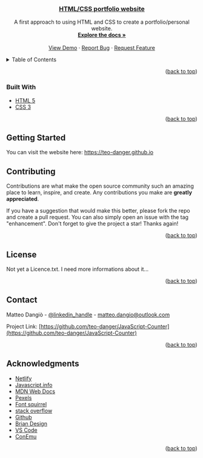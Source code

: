 

<div id="top"></div>

<!-- PROJECT LOGO -->
<br />

<h3 align="center"><a href="[#about-the-project](https://teo-danger.github.io)">HTML/CSS portfolio website</a></h3>


  <p align="center">
  A first approach to using HTML and CSS to create a portfolio/personal website.
    <br />
    <a href="https://github.com/teo-danger/JavaScript-Counter"><strong>Explore the docs »</strong></a>
    <br />
    <br />
    <a href="https://github.com/teo-danger/JavaScript-Counter">View Demo</a>
    ·
    <a href="https://github.com/teo-danger/JavaScript-Counter/issues">Report Bug</a>
    ·
    <a href="https://github.com/teo-danger/JavaScript-Counter/issues">Request Feature</a>
  </p>
</div>



<!-- TABLE OF CONTENTS -->
<details>
  <summary>Table of Contents</summary>
  <ol>
    <li>
     
      <ul>
        <li><a href="#built-with">Built With</a></li>
      </ul>
    </li>
    <li>
      <a href="#getting-started">Getting Started</a>
    </li>
    <li><a href="#usage">Usage</a></li>
    <li><a href="#roadmap">Roadmap</a></li>
    <li><a href="#contributing">Contributing</a></li>
    <li><a href="#license">License</a></li>
    <li><a href="#contact">Contact</a></li>
    <li><a href="#acknowledgments">Acknowledgments</a></li>
  </ol>
</details>


<p align="right">(<a href="#top">back to top</a>)</p>


### Built With

* [HTML 5](https://developer.mozilla.org/en-US/docs/Web/HTML)
* [CSS 3](https://developer.mozilla.org/en-US/docs/Web/CSS)




<p align="right">(<a href="#top">back to top</a>)</p>



<!-- GETTING STARTED -->
## Getting Started
You can visit the website here: https://teo-danger.github.io



<!-- CONTRIBUTING -->
## Contributing

Contributions are what make the open source community such an amazing place to learn, inspire, and create. Any contributions you make are **greatly appreciated**.

If you have a suggestion that would make this better, please fork the repo and create a pull request. You can also simply open an issue with the tag "enhancement".
Don't forget to give the project a star! Thanks again!

<p align="right">(<a href="#top">back to top</a>)</p>



<!-- LICENSE -->
## License

Not yet a Licence.txt. I need more informations about it...

<p align="right">(<a href="#top">back to top</a>)</p>



<!-- CONTACT -->
## Contact

Matteo Dangiò - [@linkedin_handle](https://www.linkedin.com/in/matteo-dangi%C3%B2/) - matteo.dangio@outlook.com

Project Link: [https://github.com/teo-danger/JavaScript-Counter](https://github.com/teo-danger/JavaScript-Counter)

<p align="right">(<a href="#top">back to top</a>)</p>



<!-- ACKNOWLEDGMENTS -->
## Acknowledgments

* [Netlify](https://www.netlify.com/)
* [Javascript.info](https://javascript.info/)
* [MDN Web Docs](https://developer.mozilla.org/en-US/docs/Web/JavaScript?retiredLocale=it)
* [Pexels](https://www.pexels.com/)
* [Font squirrel](https://www.fontsquirrel.com/)
* [stack overflow](https://stackoverflow.com/)
* [Github](https://github.com/)
* [Brian Design](https://www.youtube.com/channel/UCsKsymTY_4BYR-wytLjex7A)
* [VS Code]()
* [ConEmu]()

<p align="right">(<a href="#top">back to top</a>)</p>



<!-- MARKDOWN LINKS & IMAGES -->
<!-- https://www.markdownguide.org/basic-syntax/#reference-style-links -->
[contributors-shield]: https://img.shields.io/github/contributors/github_username/repo_name.svg?style=for-the-badge
[contributors-url]: https://github.com/github_username/repo_name/graphs/contributors
[forks-shield]: https://img.shields.io/github/forks/github_username/repo_name.svg?style=for-the-badge
[forks-url]: https://github.com/github_username/repo_name/network/members
[stars-shield]: https://img.shields.io/github/stars/github_username/repo_name.svg?style=for-the-badge
[stars-url]: https://github.com/github_username/repo_name/stargazers
[issues-shield]: https://img.shields.io/github/issues/github_username/repo_name.svg?style=for-the-badge
[issues-url]: https://github.com/github_username/repo_name/issues
[license-shield]: https://img.shields.io/github/license/github_username/repo_name.svg?style=for-the-badge
[license-url]: https://github.com/github_username/repo_name/blob/master/LICENSE.txt
[linkedin-shield]: https://img.shields.io/badge/-LinkedIn-black.svg?style=for-the-badge&logo=linkedin&colorB=555
[linkedin-url]: https://linkedin.com/in/linkedin_username
[product-screenshot]: assets/img/screenshot.png
